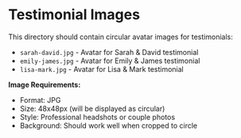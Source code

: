 # Testimonial Images

This directory should contain circular avatar images for testimonials:

- `sarah-david.jpg` - Avatar for Sarah & David testimonial
- `emily-james.jpg` - Avatar for Emily & James testimonial
- `lisa-mark.jpg` - Avatar for Lisa & Mark testimonial

**Image Requirements:**

- Format: JPG
- Size: 48x48px (will be displayed as circular)
- Style: Professional headshots or couple photos
- Background: Should work well when cropped to circle
